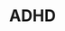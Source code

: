---
title: ADHD
crosslinks:
- youtubefactsbot
- youtubot
- getdisciplined
- xkcd
- RedditAlternatives
- raisedbynarcissists
- explainlikeimfive
- AskReddit
- Anxiety
- john_yukis_bots
- aspergers
- ADHD_Programmers
- TwoXADHD
- u_imguralbumbot
- Drugs
- bulletjournal
- adhd_anxiety
- science
- adhdmeme
- theXeffect
---